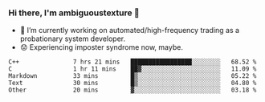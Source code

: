 ### Hi there, I'm ambiguoustexture 👋

<!--
**ambiguoustexture/ambiguoustexture** is a ✨ _special_ ✨ repository because its `README.md` (this file) appears on your GitHub profile.

Here are some ideas to get you started:
-->
- 🔭 I’m currently working on automated/high-frequency trading as a probationary system developer.
- :worried: Experiencing imposter syndrome now, maybe.

<!--START_SECTION:waka-->

```text
C++               7 hrs 21 mins   █████████████████░░░░░░░░   68.52 %
C                 1 hr 11 mins    ██▓░░░░░░░░░░░░░░░░░░░░░░   11.09 %
Markdown          33 mins         █▒░░░░░░░░░░░░░░░░░░░░░░░   05.22 %
Text              30 mins         █▒░░░░░░░░░░░░░░░░░░░░░░░   04.80 %
Other             20 mins         ▓░░░░░░░░░░░░░░░░░░░░░░░░   03.18 %
```

<!--END_SECTION:waka-->
